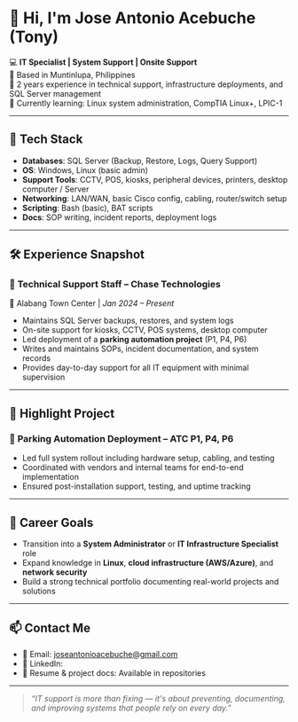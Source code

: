 # 👋 Hi, I'm Jose Antonio Acebuche (Tony)

💻 **IT Specialist | System Support | Onsite Support**  
📍 Based in Muntinlupa, Philippines  
🔧 2 years experience in technical support, infrastructure deployments, and SQL Server management  
🌱 Currently learning: Linux system administration, CompTIA Linux+, LPIC-1  

---

## 🧰 Tech Stack

- **Databases**: SQL Server (Backup, Restore, Logs, Query Support)  
- **OS**: Windows, Linux (basic admin)  
- **Support Tools**: CCTV, POS, kiosks, peripheral devices, printers, desktop computer / Server  
- **Networking**: LAN/WAN, basic Cisco config, cabling, router/switch setup  
- **Scripting**: Bash (basic), BAT scripts  
- **Docs**: SOP writing, incident reports, deployment logs

---

## 🛠️ Experience Snapshot

### 🚧 **Technical Support Staff – Chase Technologies**  
📍 Alabang Town Center | *Jan 2024 – Present*  
- Maintains SQL Server backups, restores, and system logs  
- On-site support for kiosks, CCTV, POS systems, desktop computer  
- Led deployment of a **parking automation project** (P1, P4, P6)  
- Writes and maintains SOPs, incident documentation, and system records  
- Provides day-to-day support for all IT equipment with minimal supervision

---

## 📌 Highlight Project

### 🔐 **Parking Automation Deployment – ATC P1, P4, P6**
- Led full system rollout including hardware setup, cabling, and testing  
- Coordinated with vendors and internal teams for end-to-end implementation  
- Ensured post-installation support, testing, and uptime tracking

---

## 🎯 Career Goals

- Transition into a **System Administrator** or **IT Infrastructure Specialist** role  
- Expand knowledge in **Linux**, **cloud infrastructure (AWS/Azure)**, and **network security**  
- Build a strong technical portfolio documenting real-world projects and solutions

---

## 📫 Contact Me

- 📧 Email: joseantonioacebuche@gmail.com  
- 💼 LinkedIn:  
- 📂 Resume & project docs: Available in repositories

---

> *“IT support is more than fixing — it's about preventing, documenting, and improving systems that people rely on every day.”*
